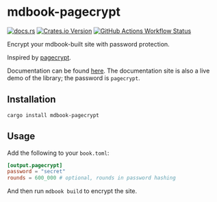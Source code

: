 # mdbook-pagecrypt

[![docs.rs](https://img.shields.io/docsrs/mdbook-pagecrypt)](https://docs.rs/mdbook-pagecrypt)
[![Crates.io Version](https://img.shields.io/crates/v/mdbook-pagecrypt)](https://crates.io/crates/mdbook-pagecrypt)
[![GitHub Actions Workflow Status](https://img.shields.io/github/actions/workflow/status/Wybxc/mdbook-pagecrypt/mdbook.yml)](https://github.com/Wybxc/mdbook-pagecrypt/actions)

Encrypt your mdbook-built site with password protection.

Inspired by [pagecrypt](https://github.com/Greenheart/pagecrypt).

Documentation can be found [here](https://wybxc.github.io/mdbook-pagecrypt/). The documentation site is also a live demo of the library; the password is `pagecrypt`.

## Installation

```shell
cargo install mdbook-pagecrypt
```

## Usage

Add the following to your `book.toml`:

```toml
[output.pagecrypt]
password = "secret"
rounds = 600_000 # optional, rounds in password hashing
```

And then run `mdbook build` to encrypt the site.
